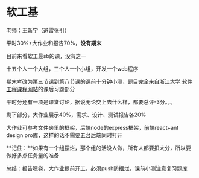 # 软工基

老师：王新宇（避雷张引）

平时30%+大作业和报告70%，**没有期末**

目前来看软工最sb的课，没有之一

十五个人一个大组，三个人一个小组，开发一个web程序

期末考改为第三节课到第八节课的课前十分钟小测，题目完全来自[浙江大学 软件工程课程网站](http://121.42.201.251/se/?switch=1)的课后习题部分

平时分还有一项是课堂讨论，据说无论交上去什么样，都要总评-3分。。。

剩下部分，大作业展示40%，需求、设计、测试报告各20%

大作业可参考文件夹里的框架，后端node的express框架，前端react+ant design pro库，这样的话不需要五台后端同时打开

**记住：**如果有一个组摆烂，那个组的活没人做，所有人都要扣大分，所以要做好多点任务量的准备

总结：报告嗯卷，大作业提前开工，必须push防摆烂，课前小测注意复习题库